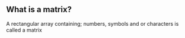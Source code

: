 ## What is a matrix?
A rectangular array containing; numbers, symbols and or characters is called a matrix